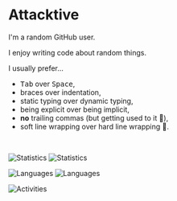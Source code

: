 # Attacktive

I'm a random GitHub user.

I enjoy writing code about random things.

I usually prefer...
- <kbd>Tab</kbd> over <kbd>Space</kbd>,
- braces over indentation,
- static typing over dynamic typing,
- being explicit over being implicit,
- **no** trailing commas (but getting used to it 🫤),
- soft line wrapping over hard line wrapping 💢.

<br>

![Statistics](https://raw.githubusercontent.com/Attacktive/github-stats/master/generated/overview.svg#gh-light-mode-only "Statistics")
![Statistics](https://raw.githubusercontent.com/Attacktive/github-stats/master/generated/overview.svg#gh-dark-mode-only "Statistics")

![Languages](https://raw.githubusercontent.com/Attacktive/github-stats/master/generated/languages.svg#gh-light-mode-only "Languages")
![Languages](https://raw.githubusercontent.com/Attacktive/github-stats/master/generated/languages.svg#gh-dark-mode-only "Languages")

![Activities](https://github-profile-summary-cards.vercel.app/api/cards/profile-details?username=Attacktive&theme=2077 "Activities")

